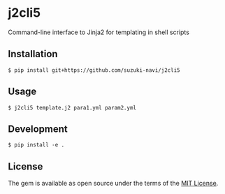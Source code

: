 # j2cli5

Command-line interface to Jinja2 for templating in shell scripts

## Installation

    $ pip install git+https://github.com/suzuki-navi/j2cli5

## Usage

    $ j2cli5 template.j2 para1.yml param2.yml

## Development

    $ pip install -e .

## License

The gem is available as open source under the terms of the [MIT License](https://opensource.org/licenses/MIT).

